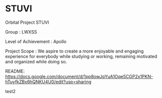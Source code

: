 # STUVI

Orbital Project STUVI

Group : LWXSS

Level of Achievement : Apollo

Project Scope :
We aspire to create a more enjoyable and engaging experience for everybody while studying or working, remaining motivated and organized while doing so.

README:
https://docs.google.com/document/d/1pp8owJqYuA1Oqe5CGP2x1PKN-hTuyfkZBx6hQNKU4U0/edit?usp=sharing

test2
